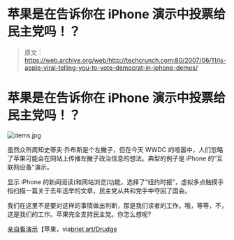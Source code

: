 # 苹果是在告诉你在 iPhone 演示中投票给民主党吗！？

> 原文：<https://web.archive.org/web/http://techcrunch.com:80/2007/06/11/is-apple-viral-telling-you-to-vote-democrat-in-iphone-demos/>

# 苹果是在告诉你在 iPhone 演示中投票给民主党吗！？

![dems.jpg](img/945992ee3ff2adfcccb4b40a1fda6d05.png)

虽然众所周知史蒂夫·乔布斯是个左撇子，但在今天 WWDC 的喧嚣中，人们忽略了苹果可能会在网站上传播左撇子政治信息的想法。典型的例子是 iPhone 的“互联网设备”演示。

显示 iPhone 的新闻阅读(和网站浏览)功能，选择了“纽约时报”，虚拟多点触摸手指扫描一篇关于去年选举的文章，民主党从共和党手中夺回了国会。

我们在这里不是要对这样的事情做出判断，那是我们读者的工作。哦，等等，不，这是我们的工作。苹果完全支持民主党。你怎么想呢?

[亲自看演示](https://web.archive.org/web/20201020114530/http://www.apple.com/iphone/internet/)【苹果，via[briet art/Drudge](https://web.archive.org/web/20201020114530/http://www.breitbart.tv/html/1553.html)